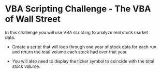 # VBA Scripting Challenge - The VBA of Wall Street

In this challenge you will use VBA scripting to analyze real stock market data. 

- Create a script that will loop through one year of stock data for each run and return the total volume each stock had over that year.

- You will also need to display the ticker symbol to coincide with the total stock volume.
